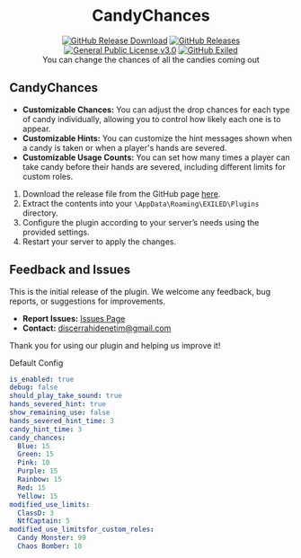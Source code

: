 <h1 align="center">CandyChances</h1> 
<div align="center">
<a href="https://github.com/MS-crew/CandyChances/releases"><img src="https://img.shields.io/github/downloads/MS-crew/CandyChances/total?style=for-the-badge&logo=githubactions&label=Downloads" alt="GitHub Release Download"></a> <a href="https://github.com/MS-crew/CandyChances/releases"><img src="https://img.shields.io/badge/Build-2.1.0-brightgreen?style=for-the-badge&logo=gitbook" alt="GitHub Releases"></a> 
<a href="https://github.com/MS-crew/CandyChances/blob/master/LICENSE">
<img src="https://img.shields.io/badge/Licence-GNU_3.0-blue?style=for-the-badge&logo=gitbook" alt="General Public License v3.0"></a> 
<a href="https://github.com/ExMod-Team/EXILED"><img src="https://img.shields.io/badge/Exiled-9.0.0-greeen?style=for-the-badge&logo=gitbook" alt="GitHub Exiled"></a> 
</div>


<div align="center">
You can change the chances of all the candies coming out</div>


## CandyChances

- **Customizable Chances:** You can adjust the drop chances for each type of candy individually, allowing you to control how likely each one is to appear.
- **Customizable Hints:** You can customize the hint messages shown when a candy is taken or when a player's hands are severed.
- **Customizable Usage Counts:** You can set how many times a player can take candy before their hands are severed, including different limits for custom roles.

1. Download the release file from the GitHub page [here](https://github.com/MS-crew/CandyChances/releases).
2. Extract the contents into your `\AppData\Roaming\EXILED\Plugins` directory.
3. Configure the plugin according to your server’s needs using the provided settings.
4. Restart your server to apply the changes.

## Feedback and Issues

This is the initial release of the plugin. We welcome any feedback, bug reports, or suggestions for improvements.

- **Report Issues:** [Issues Page](https://github.com/MS-crew/CandyChances/issues)
- **Contact:** [discerrahidenetim@gmail.com](mailto:discerrahidenetim@gmail.com)

Thank you for using our plugin and helping us improve it!

Default Config
```yml
is_enabled: true
debug: false
should_play_take_sound: true
hands_severed_hint: true
show_remaining_use: false
hands_severed_hint_time: 3
candy_hint_time: 3
candy_chances:
  Blue: 15
  Green: 15
  Pink: 10
  Purple: 15
  Rainbow: 15
  Red: 15
  Yellow: 15
modified_use_limits:
  ClassD: 3
  NtfCaptain: 5
modified_use_limitsfor_custom_roles:
  Candy Monster: 99
  Chaos Bomber: 10
```
